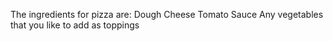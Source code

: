 The ingredients for pizza are: 
Dough
Cheese
Tomato Sauce
Any vegetables that you like to add as toppings 